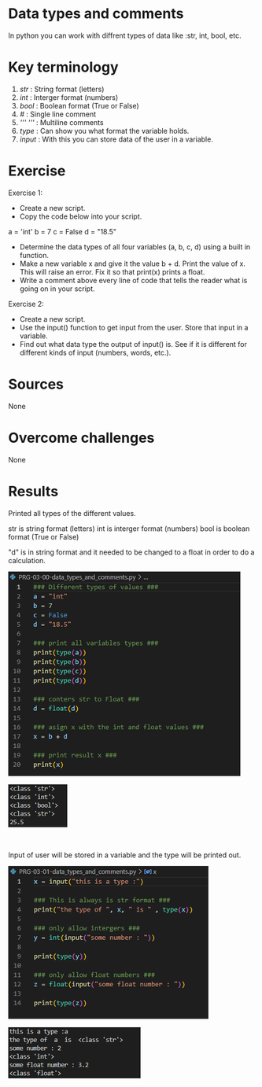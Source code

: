 # Data types and comments

In python you can work with diffrent types of data like :str, int, bool, etc.

# Key terminology

1. *str* : String format (letters)
2. *int* : Interger format (numbers)
3. *bool* : Boolean format (True or False)
3. *#* : Single line comment
4. *''' '''* : Multiline comments 
5. *type* : Can show you what format the variable holds.
6. *input* : With this you can store data of the user in a variable.

# Exercise

Exercise 1:
* Create a new script.
* Copy the code below into your script.

a = 'int'
b = 7
c = False
d = "18.5"

* Determine the data types of all four variables (a, b, c, d) using a built in function.
* Make a new variable x and give it the value b + d. Print the value of x. This will raise an error. Fix it so that print(x) prints a float.
* Write a comment above every line of code that tells the reader what is going on in your script.

Exercise 2:
* Create a new script.
* Use the input() function to get input from the user. Store that input in a variable.
* Find out what data type the output of input() is. See if it is different for different kinds of input (numbers, words, etc.).

# Sources

None

# Overcome challenges

None

# Results

Printed all types of the different values.

str is string format (letters)
int is interger format (numbers)
bool is boolean format (True or False)

"d" is in string format and it needed to be changed to a float in order to do a calculation.

![calculate b+d code](https://github.com/Techgrounds-Cloud-9/cloud-9-KevinDonk0/blob/main/00_includes/PRG/PRG-03-00.PNG)

![calculate b+d result](https://github.com/Techgrounds-Cloud-9/cloud-9-KevinDonk0/blob/main/00_includes/PRG/PRG-03-01.PNG)

<br>

Input of user will be stored in a variable and the type will be printed out.

![printed the type of input code](https://github.com/Techgrounds-Cloud-9/cloud-9-KevinDonk0/blob/main/00_includes/PRG/PRG-03-02.PNG)

![printed the type of input result](https://github.com/Techgrounds-Cloud-9/cloud-9-KevinDonk0/blob/main/00_includes/PRG/PRG-03-03.PNG)
